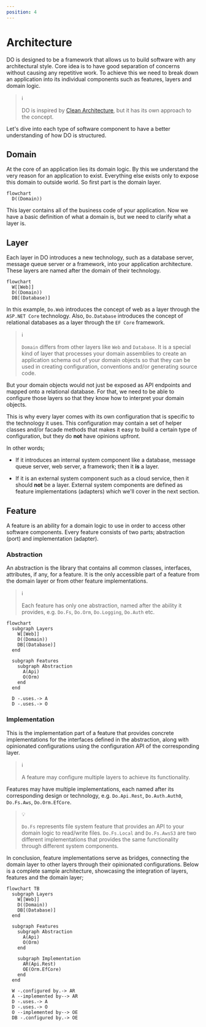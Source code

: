 ```yaml
---
position: 4
---
```


# Architecture

DO is designed to be a framework that allows us to build software with any
architectural style. Core idea is to have good separation of concerns without
causing any repetitive work. To achieve this we need to break down an
application into its individual components such as features, layers and domain
logic.

> :information_source:
>
> DO is inspired by [Clean Architecture][], but it has its own approach to the
> concept.

Let's dive into each type of software component to have a better understanding
of how DO is structured.

## Domain

At the core of an application lies its domain logic. By this we understand the
very reason for an application to exist. Everything else exists only to expose
this domain to outside world. So first part is the domain layer.

```mermaid
flowchart
  D((Domain))
```

This layer contains all of the business code of your application. Now we have a
basic definition of what a domain is, but we need to clarify what a layer is.

## Layer

Each layer in DO introduces a new technology, such as a database server,
message queue server or a framework, into your application architecture. These
layers are named after the domain of their technology.

```mermaid
flowchart
  W[[Web]]
  D((Domain))
  DB[(Database)]
```

In this example, `Do.Web` introduces the concept of web as a layer through the
`ASP.NET Core` technology. Also, `Do.Database` introduces the concept of
relational databases as a layer through the `EF Core` framework.

> :information_source:
>
> `Domain` differs from other layers like `Web` and `Database`. It is a special
> kind of layer that processes your domain assemblies to create an application
> schema out of your domain objects so that they can be used in creating
> configuration, conventions and/or generating source code.

But your domain objects would not just be exposed as API endpoints and mapped
onto a relational database. For that, we need to be able to configure those
layers so that they know how to interpret your domain objects.

This is why every layer comes with its own configuration that is specific to
the technology it uses. This configuration may contain a set of helper classes
and/or facade methods that makes it easy to build a certain type of
configuration, but they do __not__ have opinions upfront.

In other words;

- If it introduces an internal system component like a database, message queue
  server, web server, a framework; then it __is__ a layer.

- If it is an external system component such as a cloud service, then it should
  __not__ be a layer. External system components are defined as feature
  implementations (adapters) which we'll cover in the next section.

## Feature

A feature is an ability for a domain logic to use in order to access other
software components. Every feature consists of two parts; abstraction (port)
and implementation (adapter).

### Abstraction

An abstraction is the library that contains all common classes, interfaces,
attributes, if any, for a feature. It is the only accessible part of a feature
from the domain layer or from other feature implementations.

> :information_source:
>
> Each feature has only one abstraction, named after the ability it provides,
> e.g. `Do.Fs`, `Do.Orm`, `Do.Logging`, `Do.Auth` etc.

```mermaid
flowchart
  subgraph Layers
    W[[Web]]
    D((Domain))
    DB[(Database)]
  end

  subgraph Features
    subgraph Abstraction
      A(Api)
      O(Orm)
    end
  end

  D -.uses.-> A
  D -.uses.-> O
```

### Implementation

This is the implementation part of a feature that provides concrete
implementations for the interfaces defined in the abstraction, along with
opinionated configurations using the configuration API of the corresponding
layer.

> :information_source:
>
> A feature may configure multiple layers to achieve its functionality.

Features may have multiple implementations, each named after its corresponding
design or technology, e.g. `Do.Api.Rest`, `Do.Auth.Auth0`, `Do.Fs.Aws`,
`Do.Orm.EfCore`.

> :bulb:
>
> `Do.Fs` represents file system feature that provides an API to your domain
> logic to read/write files. `Do.Fs.Local` and `Do.Fs.AwsS3` are two different
> implementations that provides the same functionality through different system
> components.

In conclusion, feature implementations serve as bridges, connecting the domain
layer to other layers through their opinionated configurations. Below is a
complete sample architecture, showcasing the integration of layers, features
and the domain layer;

```mermaid
flowchart TB
  subgraph Layers
    W[[Web]]
    D((Domain))
    DB[(Database)]
  end

  subgraph Features
    subgraph Abstraction
      A(Api)
      O(Orm)
    end

    subgraph Implementation
      AR(Api.Rest)
      OE(Orm.EfCore)
    end
  end

  W -.configured by.-> AR
  A --implemented by--> AR
  D -.uses.-> A
  D -.uses.-> O
  O --implemented by--> OE
  DB -.configured by.-> OE
```

[Clean Architecture]:https://learn.microsoft.com/en-us/dotnet/architecture/modern-web-apps-azure/common-web-application-architectures#clean-architecture
